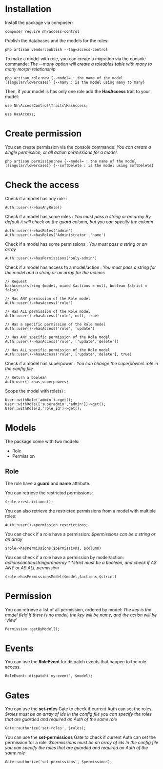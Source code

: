 # Installation

Install the package via composer:

```
composer require nh/access-control
```

Publish the databases and the models for the roles:

```
php artisan vendor:publish --tag=access-control
```

To make a model with role, you can create a migration via the console commande:
*The --many option will create a roleables table with many to many morph relationship*

```
php artisan role:new {--model= : the name of the model (singular/lowercase)} {--many : is the model using many to many}
```

Then, if your model is has only one role add the **HasAccess** trait to your model:

```
use Nh\AccessControl\Traits\HasAccess;

use HasAccess;
```

# Create permission

You can create permission via the console commande:
*You can create a single permission, or all action permissions for a model.*

```
php artisan permission:new {--model= : the name of the model (singular/lowercase)} {--softDelete : is the model using SoftDelete}
```


# Check the access

Check if a model has any role :
```
Auth::user()->hasAnyRole()
```

Check if a model has some roles :
*You must pass a string or an array*
*By default it will check on the guard column, but you can specify the column*

```
Auth::user()->hasRoles('admin')
Auth::user()->hasRoles('Administrator','name')
```

Check if a model has some permissions :
*You must pass a string or an array*

```
Auth::user()->hasPermissions('only-admin')
```

Check if a model has access to a model/action :
*You must pass a string for the model and a string or an array for the actions*

```
// Request
hasAccess(string $model, mixed $actions = null, boolean $strict = false)

// Has ANY permission of the Role model
Auth::user()->hasAccess('role')

// Has ALL permission of the Role model
Auth::user()->hasAccess('role', null, true)

// Has a specific permission of the Role model
Auth::user()->hasAccess('role', 'update')

// Has ANY specific permission of the Role model
Auth::user()->hasAccess('role', ['update','delete'])

// Has ALL specific permission of the Role model
Auth::user()->hasAccess('role', ['update','delete'], true)
```

Check if a model has superpower :
*You can change the superpowers role in the config file*

```
// Return a boolean
Auth:user()->has_superpowers;
```

Scope the model with role(s) :

```
User::withRole('admin')->get();
User::withRole(['superadmin','admin'])->get();
User::withRole(2,'role_id')->get();
```

# Models

The package come with two models:

- Role
- Permission

## Role

The role have a **guard** and **name** attribute.

You can retrieve the restricted permissions:

```
$role->restrictions();
```

You can also retrieve the restricted permissions from a model with multiple roles:

```
Auth::user()->permission_restrictions;
```

You can check if a role have a permission:
*$permissions can be a string or an array*

```
$role->hasPermissions($permissions, $column)
```

You can check if a role have a permission by model/action:
*$actions can be a string or an array*
*$strict must be a boolean, and check if AS ANY or AS ALL permission*

```
$role->hasPermissionsModel($model,$actions,$strict)
```

# Permission

You can retrieve a list of all permission, ordered by model:
*The key is the model field*
*If there is no model, the key will be name, and the action will be 'view'*

```
Permission::getByModel();
```


# Events

You can use the **RoleEvent** for dispatch events that happen to the role access.

```
RoleEvent::dispatch('my-event', $model);
```

# Gates

You can use the **set-roles** Gate to check if current Auth can set the roles.
*$roles must be an array of ids*
*In the config file you can specify the roles that are guarded and required an Auth of the same role*

```
Gate::authorize('set-roles', $roles);
```

You can use the **set-permissions** Gate to check if current Auth can set the permission for a role.
*$permissions must be an array of ids*
*In the config file you can specify the roles that are guarded and required an Auth of the same role*

```
Gate::authorize('set-permissions', $permissions);
```
